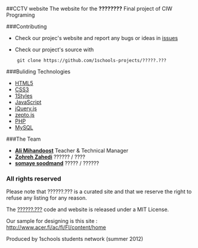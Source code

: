 ##CCTV website 
The website for the **????????**
Final project of CIW Programing

###Contributing

* Check our projec's website and report any bugs or ideas in [issues](https://github.com/1schools-projects/ciw-pro-20-b-repo/issues)

* Check our project's source with
```
    git clone https://github.com/1schools-projects/?????.???
```


###Buliding Technologies
* [HTML5](http://ali.md/wiki/html5)
* [CSS3](http://ali.md/css3ref)
* [1Styles](http://ali.md/1styles)
* [JavaScript](http://ali.md/wiki/javascript)
* [jQuery.js](http://ali.md/jquery.js)
* [zepto.js](http://zeptojs.com/)
* [PHP](http://ali.md/php/)
* [MySQL](http://ali.md/wiki/mysql)


###The Team
* [**Ali Mihandoost**](http://github.com/alimd) Teacher  & Technical Manager
* [**Zohreh Zahedi**](http://github.com/zohreh-z) ?????? / ????
* [**somaye soodmand**](https://github.com/s-soodmand) ????? / ??????


### All rights reserved ###
Please note that ??????.??? is a curated site and that we reserve the right to refuse any listing for any reason.

The [??????.???](http://??????.???) code and website is released under a MIT License.

Our sample for designing is this site : http://www.acer.fi/ac/fi/FI/content/home


Produced by 1schools students network (summer 2012)
